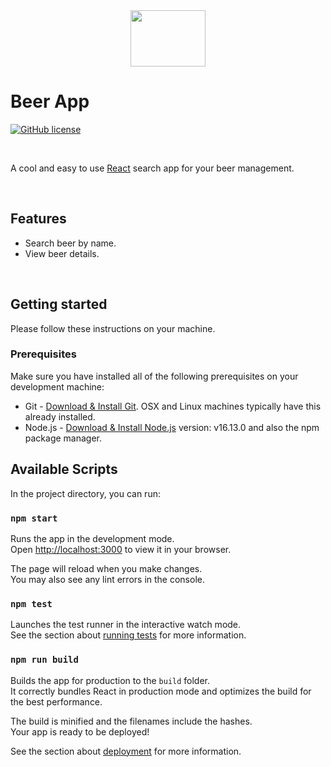 <div align="center">
  <img src="https://freepngdesign.com/content/uploads/images/beer-icon-3861162445.png" width="120" height="90"/>
  <br/>
</div>

# Beer App

[![GitHub license](https://img.shields.io/github/license/sultan99/react-on-lambda.svg)](https://github.com/sultan99/react-on-lambda/blob/master/LICENSE)

<br/>

A cool and easy to use [React](https://github.com/facebook/react) search app for your beer management.

<br/>

## Features

- Search beer by name.
- View beer details.

<br/>

## Getting started

Please follow these instructions on your machine.

### Prerequisites

Make sure you have installed all of the following prerequisites on your development machine:

- Git - [Download & Install Git](https://git-scm.com/downloads). OSX and Linux machines typically have this already installed.
- Node.js - [Download & Install Node.js](https://nodejs.org/en/download/) version: v16.13.0 and also the npm package manager.

## Available Scripts

In the project directory, you can run:

### `npm start`

Runs the app in the development mode.\
Open [http://localhost:3000](http://localhost:3000) to view it in your browser.

The page will reload when you make changes.\
You may also see any lint errors in the console.

### `npm test`

Launches the test runner in the interactive watch mode.\
See the section about [running tests](https://facebook.github.io/create-react-app/docs/running-tests) for more information.

### `npm run build`

Builds the app for production to the `build` folder.\
It correctly bundles React in production mode and optimizes the build for the best performance.

The build is minified and the filenames include the hashes.\
Your app is ready to be deployed!

See the section about [deployment](https://facebook.github.io/create-react-app/docs/deployment) for more information.
